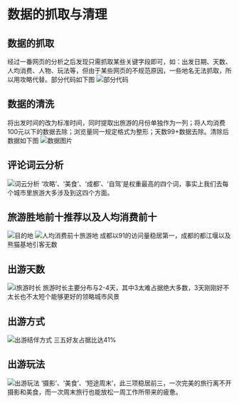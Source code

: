 数据的抓取与清理
=
 数据的抓取
-

经过一番网页的分析之后发现只需抓取某些关键字段即可，如：出发日期、天数、人均消费、人物、玩法等，但由于某些网页的不规范原因，一些地名无法抓取，所以用攻略代替。部分代码如下图
![部分代码](https://github.com/fzh9445/-/blob/master/%E5%9B%BE%E7%89%87/%E9%83%A8%E5%88%86%E4%BB%A3%E7%A0%81.png)

数据的清洗
-

将出发时间的改为标准时间，同时提取出旅游的月份单独作为一列；将人均消费100元以下的数据去除；浏览量同一规定格式为整形；天数99+数据去除。清除后数据如下图
![数据图片](https://github.com/fzh9445/-/blob/master/%E5%9B%BE%E7%89%87/%E6%95%B0%E6%8D%AE%E5%9B%BE%E7%89%87.png)

评论词云分析
-
![词云分析](https://github.com/fzh9445/-/blob/master/%E5%9B%BE%E7%89%87/%E8%AF%8D%E4%BA%91%E5%88%86%E6%9E%90.png)
‘攻略’、‘美食’、‘成都’、‘自驾’是权重最高的四个词，事实上我们去每个城市里旅游大多涉及到这四个方面。

旅游胜地前十推荐以及人均消费前十
-

![目的地](https://github.com/fzh9445/-/blob/master/%E5%9B%BE%E7%89%87/%E7%9B%AE%E7%9A%84%E5%9C%B0Top10.png)
![人均消费前十旅游地](https://github.com/fzh9445/-/blob/master/%E5%9B%BE%E7%89%87/%E4%BA%BA%E5%9D%87%E6%B6%88%E8%B4%B9%E5%89%8D%E5%8D%81%E6%97%85%E6%B8%B8%E5%9C%B0.png)
成都以91的访问量稳居第一，成都的都江堰以及熊猫基地引客无数

出游天数
-

![i旅游时长](https://github.com/fzh9445/-/blob/master/%E5%9B%BE%E7%89%87/%E6%97%85%E8%A1%8C%E6%97%B6%E9%95%BF.png)
旅游时长主要分布与2-4天，其中3太难占据绝大多数，3天刚刚好不太长也不太短个能够更好的领略城市风景

出游方式
-

![出游结伴方式](https://github.com/fzh9445/-/blob/master/%E5%9B%BE%E7%89%87/%E5%87%BA%E6%B8%B8%E7%BB%93%E4%BC%B4%E6%96%B9%E5%BC%8F.png)
三五好友占据比达41%

出游玩法
-

![出游玩法](https://github.com/fzh9445/-/blob/master/%E5%9B%BE%E7%89%87/%E5%87%BA%E6%B8%B8%E7%8E%A9%E6%B3%95.png)
‘摄影’、‘美食’、‘短途周末’，此三项稳居前三，一次完美的旅行离不开摄影和美食，而一次周末旅行也能放松一周工作所带来的疲惫。
